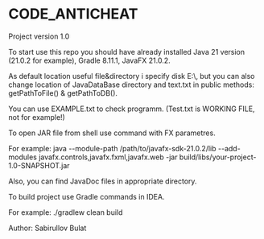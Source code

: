 # CODE_ANTICHEAT
Project version 1.0

To start use this repo you should have already installed Java 21 version (21.0.2 for example), Gradle 8.11.1, JavaFX 21.0.2.

As default location useful file&directory i specify disk E:\\, but you can also change location of JavaDataBase directory and text.txt in public methods: getPathToFile() & getPathToDB(). 

You can use EXAMPLE.txt to check programm. (Test.txt is WORKING FILE, not for example!)

To open JAR file from shell use command with FX parametres. 

For example: java --module-path /path/to/javafx-sdk-21.0.2/lib --add-modules javafx.controls,javafx.fxml,javafx.web -jar build/libs/your-project-1.0-SNAPSHOT.jar

Also, you can find JavaDoc files in appropriate directory.

To build project use Gradle commands in IDEA.

For example: ./gradlew clean build

Author: Sabirullov Bulat

